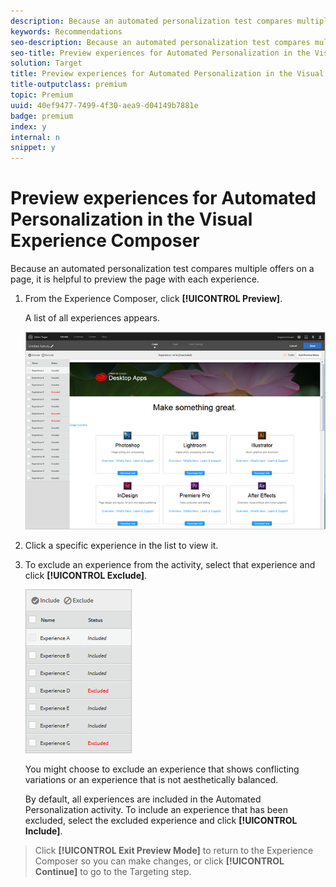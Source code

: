 ```yaml
---
description: Because an automated personalization test compares multiple offers on a page, it is helpful to preview the page with each experience.
keywords: Recommendations
seo-description: Because an automated personalization test compares multiple offers on a page, it is helpful to preview the page with each experience.
seo-title: Preview experiences for Automated Personalization in the Visual Experience Composer
solution: Target
title: Preview experiences for Automated Personalization in the Visual Experience Composer
title-outputclass: premium
topic: Premium
uuid: 40ef9477-7499-4f30-aea9-d04149b7881e
badge: premium
index: y
internal: n
snippet: y
---
```


# Preview experiences for Automated Personalization in the Visual Experience Composer

Because an automated personalization test compares multiple offers on a page, it is helpful to preview the page with each experience.

1. From the Experience Composer, click **[!UICONTROL Preview]**.

   A list of all experiences appears.

   ![](assets/ap_preview.png)

1. Click a specific experience in the list to view it.

1. To exclude an experience from the activity, select that experience and click **[!UICONTROL Exclude]**.

   ![](assets/ap_exclude.png)

   You might choose to exclude an experience that shows conflicting variations or an experience that is not aesthetically balanced.

   By default, all experiences are included in the Automated Personalization activity. To include an experience that has been excluded, select the excluded experience and click **[!UICONTROL Include]**. 
>Click **[!UICONTROL Exit Preview Mode]** to return to the Experience Composer so you can make changes, or click **[!UICONTROL Continue]** to go to the Targeting step. 

